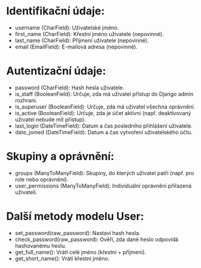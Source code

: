 # Identifikační údaje:

- username (CharField): Uživatelské jméno.
- first_name (CharField): Křestní jméno uživatele (nepovinné).
- last_name (CharField): Příjmení uživatele (nepovinné).
- email (EmailField): E-mailová adresa (nepovinné).
# Autentizační údaje:

- password (CharField): Hash hesla uživatele.
- is_staff (BooleanField): Určuje, zda má uživatel přístup do Django admin rozhraní.
- is_superuser (BooleanField): Určuje, zda má uživatel všechna oprávnění.
- is_active (BooleanField): Určuje, zda je účet aktivní (např. deaktivovaný uživatel nebude mít přístup).
- last_login (DateTimeField): Datum a čas posledního přihlášení uživatele.
- date_joined (DateTimeField): Datum a čas vytvoření uživatelského účtu.

# Skupiny a oprávnění:

- groups (ManyToManyField): Skupiny, do kterých uživatel patří (např. pro role nebo oprávnění).
- user_permissions (ManyToManyField): Individuální oprávnění přiřazená uživateli.


# Další metody modelu User:
- set_password(raw_password): Nastaví hash hesla.
- check_password(raw_password): Ověří, zda dané heslo odpovídá hashovanému heslu.
- get_full_name(): Vrátí celé jméno (křestní + příjmení).
- get_short_name(): Vrátí křestní jméno.